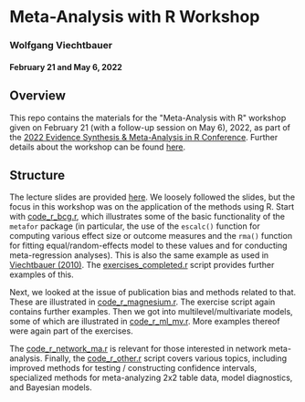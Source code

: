 # Meta-Analysis with R Workshop

### Wolfgang Viechtbauer

#### February 21 and May 6, 2022

## Overview

This repo contains the materials for the "Meta-Analysis with R" workshop given on February 21 (with a follow-up session on May 6), 2022, as part of the [2022 Evidence Synthesis & Meta-Analysis in R Conference](https://www.eshackathon.org/events/2022-01-ESMARConf2022.html). Further details about the workshop can be found [here](https://www.wvbauer.com/doku.php/workshop_ma_esmarconf2022).

## Structure

The lecture slides are provided [here](workshop_meta-analysis.pdf). We loosely followed the slides, but the focus in this workshop was on the application of the methods using R. Start with [code_r_bcg.r](code_r_bcg.r), which illustrates some of the basic functionality of the `metafor` package (in particular, the use of the `escalc()` function for computing various effect size or outcome measures and the `rma()` function for fitting equal/random-effects model to these values and for conducting meta-regression analyses). This is also the same example as used in [Viechtbauer (2010)](https://www.jstatsoft.org/article/view/v036i03). The [exercises_completed.r](exercises_completed.r) script provides further examples of this.

Next, we looked at the issue of publication bias and methods related to that. These are illustrated in [code_r_magnesium.r](code_r_magnesium.r). The exercise script again contains further examples. Then we got into multilevel/multivariate models, some of which are illustrated in [code_r_ml_mv.r](code_r_ml_mv.r). More examples thereof were again part of the exercises.

The [code_r_network_ma.r](code_r_network_ma.r) is relevant for those interested in network meta-analysis. Finally, the [code_r_other.r](code_r_other.r) script covers various topics, including improved methods for testing / constructing confidence intervals, specialized methods for meta-analyzing 2x2 table data, model diagnostics, and Bayesian models.
